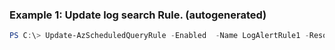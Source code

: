 ### Example 1: Update log search Rule. (autogenerated)
```powershell
PS C:\> Update-AzScheduledQueryRule -Enabled  -Name LogAlertRule1 -ResourceGroupName MyResourceGroup
```


